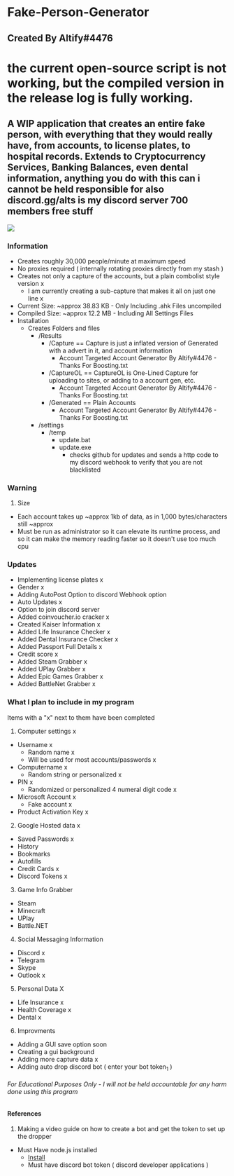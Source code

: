 # Fake-Person-Generator

## Created By Altify#4476

# the current open-source script is not working, but the compiled version in the release log is fully working.

## A WIP application that creates an entire fake person, with everything that they would really have, from accounts, to license plates, to hospital records. Extends to Cryptocurrency Services, Banking Balances, even dental information, anything you do with this can i cannot be held responsible for also discord.gg/alts is my discord server 700 members free stuff

<img src='https://altify-developing-001.netlify.app/img/fpc.gif'>

### Information
- Creates roughly 30,000 people/minute at maximum speed
- No proxies required ( internally rotating proxies directly from my stash )
- Creates not only a capture of the accounts, but a plain combolist style version x
  - I am currently creating a sub-capture that makes it all on just one line x
- Current Size: ~approx 38.83 KB - Only Including .ahk Files uncompiled
- Compiled Size: ~approx 12.2 MB - Including All Settings Files
- Installation
  - Creates Folders and files
    - /Results
      - /Capture == Capture is just a inflated version of Generated with a advert in it, and account information
        - Account Targeted Account Generator By Altify#4476 - Thanks For Boosting.txt
      - /CaptureOL == CaptureOL is One-Lined Capture for uploading to sites, or adding to a account gen, etc.
        - Account Targeted Account Generator By Altify#4476 - Thanks For Boosting.txt
      - /Generated == Plain Accounts
        - Account Targeted Account Generator By Altify#4476 - Thanks For Boosting.txt
    - /settings
      - /temp
        - update.bat
        - update.exe
          * checks github for updates and sends a http code to my discord webhook to verify that you are not blacklisted

### Warning
1. Size
- Each account takes up ~approx 1kb of data, as in 1,000 bytes/characters still ~approx
- Must be run as administrator so it can elevate its runtime process, and so it can make the memory reading faster so it doesn't use too much cpu


### Updates
- Implementing license plates x
- Gender x
- Adding AutoPost Option to discord Webhook option
- Auto Updates x
- Option to join discord server
- Added coinvoucher.io cracker x
- Created Kaiser Information x
- Added Life Insurance Checker x
- Added Dental Insurance Checker x
- Added Passport Full Details x
- Credit score x
- Added Steam Grabber x
- Added UPlay Grabber x
- Added Epic Games Grabber x
- Added BattleNet Grabber x

### What I plan to include in my program
Items with a "x" next to them have been completed
1. Computer settings x
  - Username x
    - Random name x
    - Will be used for most accounts/passwords x
  - Computername x
    - Random string or personalized x
  - PIN x
    - Randomized or personalized 4 numeral digit code x
  - Microsoft Account x
    - Fake account x
  - Product Activation Key x
2. Google Hosted data x
  - Saved Passwords x
  - History
  - Bookmarks
  - Autofills
  - Credit Cards x
  - Discord Tokens x
3. Game Info Grabber
  - Steam
  - Minecraft
  - UPlay
  - Battle.NET
4. Social Messaging Information
  - Discord x
  - Telegram
  - Skype
  - Outlook x
5. Personal Data X
  - Life Insurance x
  - Health Coverage x
  - Dental x
6. Improvments
  - Adding a GUI save option soon
  - Creating a gui background
  - Adding more capture data x
  - Adding auto drop discord bot ( enter your bot token<sub>1</sub> )
###### For Educational Purposes Only - I will not be held accountable for any harm done using this program
#### References
1. Making a video guide on how to create a bot and get the token to set up the dropper
  - Must Have node.js installed
    - [Install](https://nodejs.org/en/)
    - Must have discord bot token ( discord developer applications )
